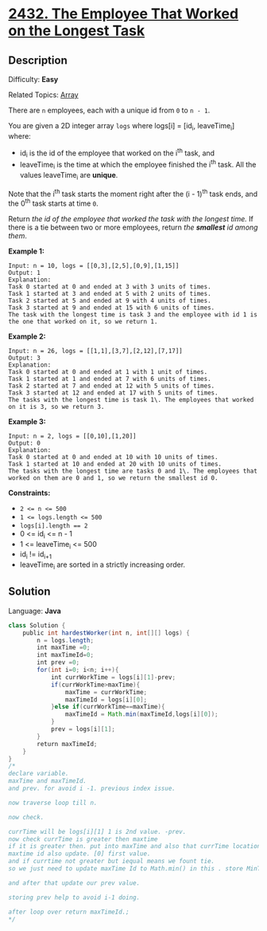 # [2432\. The Employee That Worked on the Longest Task](https://leetcode.com/problems/the-employee-that-worked-on-the-longest-task/)

## Description

Difficulty: **Easy**  

Related Topics: [Array](https://leetcode.com/tag/array/)


There are `n` employees, each with a unique id from `0` to `n - 1`.

You are given a 2D integer array `logs` where logs[i] = [id<sub>i</sub>, leaveTime<sub>i</sub>] where:

*   id<sub>i</sub> is the id of the employee that worked on the i<sup>th</sup> task, and
*   leaveTime<sub>i</sub> is the time at which the employee finished the i<sup>th</sup> task. All the values leaveTime<sub>i</sub> are **unique**.

Note that the i<sup>th</sup> task starts the moment right after the (i - 1)<sup>th</sup> task ends, and the 0<sup>th</sup> task starts at time `0`.

Return _the id of the employee that worked the task with the longest time._ If there is a tie between two or more employees, return _the **smallest** id among them_.

**Example 1:**

```
Input: n = 10, logs = [[0,3],[2,5],[0,9],[1,15]]
Output: 1
Explanation: 
Task 0 started at 0 and ended at 3 with 3 units of times.
Task 1 started at 3 and ended at 5 with 2 units of times.
Task 2 started at 5 and ended at 9 with 4 units of times.
Task 3 started at 9 and ended at 15 with 6 units of times.
The task with the longest time is task 3 and the employee with id 1 is the one that worked on it, so we return 1.
```

**Example 2:**

```
Input: n = 26, logs = [[1,1],[3,7],[2,12],[7,17]]
Output: 3
Explanation: 
Task 0 started at 0 and ended at 1 with 1 unit of times.
Task 1 started at 1 and ended at 7 with 6 units of times.
Task 2 started at 7 and ended at 12 with 5 units of times.
Task 3 started at 12 and ended at 17 with 5 units of times.
The tasks with the longest time is task 1\. The employees that worked on it is 3, so we return 3.
```

**Example 3:**

```
Input: n = 2, logs = [[0,10],[1,20]]
Output: 0
Explanation: 
Task 0 started at 0 and ended at 10 with 10 units of times.
Task 1 started at 10 and ended at 20 with 10 units of times.
The tasks with the longest time are tasks 0 and 1\. The employees that worked on them are 0 and 1, so we return the smallest id 0.
```

**Constraints:**

*   `2 <= n <= 500`
*   `1 <= logs.length <= 500`
*   `logs[i].length == 2`
*   0 <= id<sub>i</sub> <= n - 1
*   1 <= leaveTime<sub>i</sub> <= 500
*   id<sub>i</sub> != id<sub>i+1</sub>
*   leaveTime<sub>i</sub> are sorted in a strictly increasing order.


## Solution

Language: **Java**

```java
class Solution {
    public int hardestWorker(int n, int[][] logs) {
        n = logs.length;
        int maxTime =0;
        int maxTimeId=0;
        int prev =0;
        for(int i=0; i<n; i++){
            int currWorkTime = logs[i][1]-prev;
            if(currWorkTime>maxTime){
                maxTime = currWorkTime;
                maxTimeId = logs[i][0];
            }else if(currWorkTime==maxTime){
                maxTimeId = Math.min(maxTimeId,logs[i][0]);
            }
            prev = logs[i][1];
        }
        return maxTimeId;
    }
}
/*
declare variable. 
maxTime and maxTimeId.
and prev. for avoid i -1. previous index issue.

now traverse loop till n. 

now check.

currTime will be logs[i][1] 1 is 2nd value. -prev.
now check currTime is greater then maxtime
if it is greater then. put into maxTime and also that currTime location 
maxtime id also update. [0] first value.
and if currtime not greater but iequal means we fount tie.
so we just need to update maxTime Id to Math.min() in this . store MinTimeId value;

and after that update our prev value.

storing prev help to avoid i-1 doing.

after loop over return maxTimeId.;
*/
```